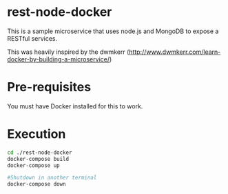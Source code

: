# rest-node-docker

This is a sample microservice that uses node.js and MongoDB to expose a RESTful services.

This was heavily inspired by the dwmkerr (http://www.dwmkerr.com/learn-docker-by-building-a-microservice/)

# Pre-requisites

You must have Docker installed for this to work.

# Execution

```bash
cd ./rest-node-docker
docker-compose build
docker-compose up

#Shutdown in another terminal
docker-compose down
```
